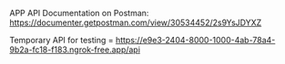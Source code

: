 APP API Documentation on Postman: https://documenter.getpostman.com/view/30534452/2s9YsJDYXZ

Temporary API for testing = https://e9e3-2404-8000-1000-4ab-78a4-9b2a-fc18-f183.ngrok-free.app/api
